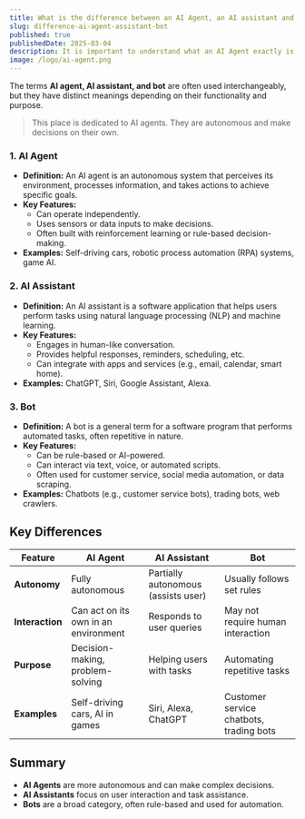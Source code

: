 ```yaml
---
title: What is the difference between an AI Agent, an AI assistant and an AI bot?
slug: difference-ai-agent-assistant-bot
published: true
publishedDate: 2025-03-04
description: It is important to understand what an AI Agent exactly is and what it is not. An AI Agents is autonomous and is allowed to take its own decisions.
image: /logo/ai-agent.png
---
```


The terms **AI agent, AI assistant, and bot** are often used interchangeably, but they have distinct meanings depending on their functionality and purpose.

> This place is dedicated to AI agents. They are autonomous and make decisions on their own.

### 1. AI Agent

- **Definition:** An AI agent is an autonomous system that perceives its environment, processes information, and takes actions to achieve specific goals.
- **Key Features:**
  - Can operate independently.
  - Uses sensors or data inputs to make decisions.
  - Often built with reinforcement learning or rule-based decision-making.
- **Examples:** Self-driving cars, robotic process automation (RPA) systems, game AI.

### 2. AI Assistant

- **Definition:** An AI assistant is a software application that helps users perform tasks using natural language processing (NLP) and machine learning.
- **Key Features:**
  - Engages in human-like conversation.
  - Provides helpful responses, reminders, scheduling, etc.
  - Can integrate with apps and services (e.g., email, calendar, smart home).
- **Examples:** ChatGPT, Siri, Google Assistant, Alexa.

### 3. Bot

- **Definition:** A bot is a general term for a software program that performs automated tasks, often repetitive in nature.
- **Key Features:**
  - Can be rule-based or AI-powered.
  - Can interact via text, voice, or automated scripts.
  - Often used for customer service, social media automation, or data scraping.
- **Examples:** Chatbots (e.g., customer service bots), trading bots, web crawlers.

## Key Differences

| Feature         | AI Agent      | AI Assistant | Bot |
|---------------|--------------|--------------|-----|
| **Autonomy** | Fully autonomous | Partially autonomous (assists user) | Usually follows set rules |
| **Interaction** | Can act on its own in an environment | Responds to user queries | May not require human interaction |
| **Purpose** | Decision-making, problem-solving | Helping users with tasks | Automating repetitive tasks |
| **Examples** | Self-driving cars, AI in games | Siri, Alexa, ChatGPT | Customer service chatbots, trading bots |

## Summary

- **AI Agents** are more autonomous and can make complex decisions.  
- **AI Assistants** focus on user interaction and task assistance.  
- **Bots** are a broad category, often rule-based and used for automation.
